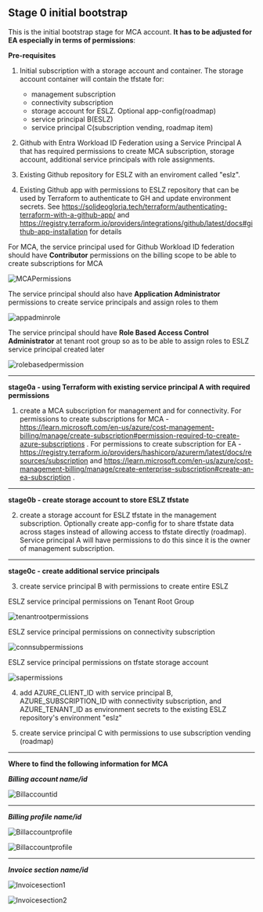 ## Stage 0 initial bootstrap
This is the initial bootstrap stage for MCA account. **It has to be adjusted for EA especially in terms of permissions**:

**Pre-requisites**
1. Initial subscription with a storage account and container. The storage account container will contain the tfstate for:
    - management subscription
    - connectivity subscription
    - storage account for ESLZ. Optional app-config(roadmap)
    - service principal B(ESLZ)
    - service principal C(subscription vending, roadmap item)

2. Github with Entra Workload ID Federation using a Service Principal A that has required permissions to create MCA subscription, storage account, additional service principals with role assignments. 

3. Existing Github repository for ESLZ with an enviroment called "eslz". 

4. Existing Github app with permissions to ESLZ repository that can be used by Terraform to authenticate to GH and update environment secrets. See https://solideogloria.tech/terraform/authenticating-terraform-with-a-github-app/ and https://registry.terraform.io/providers/integrations/github/latest/docs#github-app-installation for details


For MCA, the service principal used for Github Workload ID federation should have **Contributor** permissions on the billing scope to be able to create subscriptions for MCA

![MCAPermissions](./stage0a/images/mcapermissions.png "MCA Permissions")

The service principal should also have **Application Administrator** permissions to create service principals and assign roles to them

![appadminrole](./stage0a/images/appadminrole.png "App Admin Role")

The service principal should have **Role Based Access Control Administrator** at tenant root group so as to be able to assign roles to ESLZ service principal created later

![rolebasedpermission](./stage0a/images/rolebasedpermission.png "Role Based Access Control Administrator")


---

**stage0a - using Terraform with existing service principal A with required permissions**

1. create a MCA subscription for management and for connectivity. For permissions to create subscriptions for MCA - https://learn.microsoft.com/en-us/azure/cost-management-billing/manage/create-subscription#permission-required-to-create-azure-subscriptions . For permissions to create subscription for EA - https://registry.terraform.io/providers/hashicorp/azurerm/latest/docs/resources/subscription and https://learn.microsoft.com/en-us/azure/cost-management-billing/manage/create-enterprise-subscription#create-an-ea-subscription . 

---

**stage0b - create storage account to store ESLZ tfstate**

2. create a storage account for ESLZ tfstate in the management subscription. Optionally create app-config for to share tfstate data across stages instead of allowing access to tfstate directly (roadmap). Service principal A will have permissions to do this since it is the owner of management subscription.

---

**stage0c - create additional service principals**

3. create service principal B with permissions to create entire ESLZ

ESLZ service principal permissions on Tenant Root Group

![tenantrootpermissions](./stage0a/images/tenantrootpermissions.png "Permissions of ESLZ service principal on tenant root group")


ESLZ service principal permissions on connectivity subscription

![connsubpermissions](./stage0a/images/connsubpermissions.png "Permissions of ESLZ service principal on connectivity subscription")


ESLZ service principal permissions on tfstate storage account

![sapermissions](./stage0a/images/sapermissions.png "Permissions of ESLZ service principal on storage account for tfstate")

4. add AZURE_CLIENT_ID with service principal B, AZURE_SUBSCRIPTION_ID with connectivity subscription, and AZURE_TENANT_ID as environment secrets to the existing ESLZ repository's environment "eslz"

5. create service principal C with permissions to use subscription vending (roadmap)

---

**Where to find the following information for MCA**

***Billing account name/id***

![Billaccountid](./stage0a/images/billingaccountid.png "Billing account ID")

---

***Billing profile name/id***

![Billaccountprofile](./stage0a/images/billingprofile1.png "Billing Profile 1")

![Billaccountprofile](./stage0a/images/billingprofile2.png "Billing Profile 2")

---

***Invoice section name/id***

![Invoicesection1](./stage0a/images/invoicesection1.png "Invoice section 1")

![Invoicesection2](./stage0a/images/invoicesection2.png "Invoice section 2")